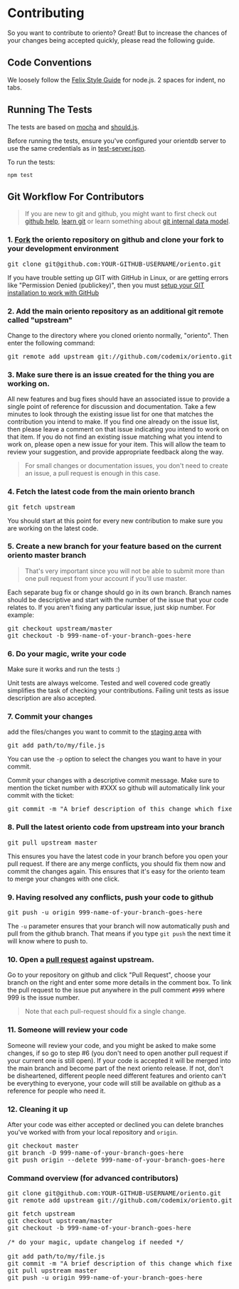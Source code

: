 # Contributing

So you want to contribute to oriento? Great! But to increase the chances of your changes being accepted quickly, please read the following guide.

## Code Conventions

We loosely follow the [Felix Style Guide](https://github.com/felixge/node-style-guide) for node.js. 2 spaces for indent, no tabs.

## Running The Tests

The tests are based on [mocha](http://visionmedia.github.io/mocha/) and [should.js](https://github.com/visionmedia/should.js/).

Before running the tests, ensure you've configured your orientdb server to use the same credentials as in [test-server.json](./test/test-server.json).

To run the tests:

```
npm test
```



## Git Workflow For Contributors

> If you are new to git and github, you might want to first check out [github help](http://help.github.com/), [learn git](http://gitref.org/) or learn something about [git internal data model](http://nfarina.com/post/9868516270/git-is-simpler).



### 1. [Fork](http://help.github.com/fork-a-repo/) the oriento repository on github and clone your fork to your development environment
<pre>
git clone git@github.com:YOUR-GITHUB-USERNAME/oriento.git
</pre>
If you have trouble setting up GIT with GitHub in Linux, or are getting errors like "Permission Denied (publickey)", then you must [setup your GIT installation to work with GitHub](http://help.github.com/linux-set-up-git/)

### 2. Add the main oriento repository as an additional git remote called "upstream"
Change to the directory where you cloned oriento normally, "oriento". Then enter the following command:
<pre>
git remote add upstream git://github.com/codemix/oriento.git
</pre>

### 3. Make sure there is an issue created for the thing you are working on.

All new features and bug fixes should have an associated issue to provide a single point of reference for discussion and documentation. Take a few minutes to look through the existing issue list for one that matches the contribution you intend to make. If you find one already on the issue list, then please leave a comment on that issue indicating you intend to work on that item. If you do not find an existing issue matching what you intend to work on, please open a new issue for your item. This will allow the team to review your suggestion, and provide appropriate feedback along the way.

> For small changes or documentation issues, you don't need to create an issue, a pull request is enough in this case.

### 4. Fetch the latest code from the main oriento branch
<pre>
git fetch upstream
</pre>
You should start at this point for every new contribution to make sure you are working on the latest code.

### 5. Create a new branch for your feature based on the current oriento master branch

> That's very important since you will not be able to submit more than one pull request from your account if you'll use master.

Each separate bug fix or change should go in its own branch. Branch names should be descriptive and start with the number of the issue that your code relates to. If you aren't fixing any particular issue, just skip number. For example:
<pre>
git checkout upstream/master
git checkout -b 999-name-of-your-branch-goes-here
</pre>

### 6. Do your magic, write your code
Make sure it works and run the tests :)

Unit tests are always welcome. Tested and well covered code greatly simplifies the task of checking your contributions. Failing unit tests as issue description are also accepted.

### 7. Commit your changes

add the files/changes you want to commit to the [staging area](http://gitref.org/basic/#add) with
<pre>
git add path/to/my/file.js
</pre>
You can use the <code>-p</code> option to select the changes you want to have in your commit.

Commit your changes with a descriptive commit message. Make sure to mention the ticket number with #XXX so github will automatically link your commit with the ticket:
<pre>
git commit -m "A brief description of this change which fixes #42 goes here"
</pre>

### 8. Pull the latest oriento code from upstream into your branch
<pre>
git pull upstream master
</pre>
This ensures you have the latest code in your branch before you open your pull request. If there are any merge conflicts, you should fix them now and commit the changes again. This ensures that it's easy for the oriento team to merge your changes with one click.

### 9. Having resolved any conflicts, push your code to github
<pre>
git push -u origin 999-name-of-your-branch-goes-here
</pre>
The `-u` parameter ensures that your branch will now automatically push and pull from the github branch. That means if you type `git push` the next time it will know where to push to.

### 10. Open a [pull request](http://help.github.com/send-pull-requests/) against upstream.
Go to your repository on github and click "Pull Request", choose your branch on the right and enter some more details in the comment box. To link the pull request to the issue put anywhere in the pull comment `#999` where 999 is the issue number.

> Note that each pull-request should fix a single change.

### 11. Someone will review your code
Someone will review your code, and you might be asked to make some changes, if so go to step #6 (you don't need to open another pull request if your current one is still open). If your code is accepted it will be merged into the main branch and become part of the next oriento release. If not, don't be disheartened, different people need different features and oriento can't be everything to everyone, your code will still be available on github as a reference for people who need it.

### 12. Cleaning it up

After your code was either accepted or declined you can delete branches you've worked with from your local repository and `origin`.
<pre>
git checkout master
git branch -D 999-name-of-your-branch-goes-here
git push origin --delete 999-name-of-your-branch-goes-here
</pre>

### Command overview (for advanced contributors)

<pre>
git clone git@github.com:YOUR-GITHUB-USERNAME/oriento.git
git remote add upstream git://github.com/codemix/oriento.git
</pre>
<pre>
git fetch upstream
git checkout upstream/master
git checkout -b 999-name-of-your-branch-goes-here

/* do your magic, update changelog if needed */

git add path/to/my/file.js
git commit -m "A brief description of this change which fixes #42 goes here"
git pull upstream master
git push -u origin 999-name-of-your-branch-goes-here
</pre>